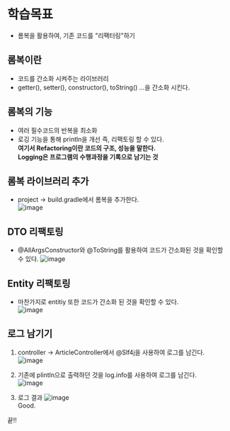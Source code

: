 # 학습목표
- 롬복을 활용하여, 기존 코드를 "리팩터링"하기

## 롬복이란
- 코드를 간소화 시켜주는 라이브러리
- getter(), setter(), constructor(), toString() ...을 간소화 시킨다.

## 롬복의 기능
- 여러 필수코드의 반복을 최소화
- 로깅 기능을 통해 println을 개선 즉, 리팩토링 할 수 있다.  
**여기서 Refactoring이란 코드의 구조, 성능을 말한다.**  
**Logging은 프로그램의 수행과정을 기록으로 남기는 것**  

## 롬복 라이브러리 추가
- project -> build.gradle에서 롬복을 추가한다.  
![image](https://user-images.githubusercontent.com/89372098/135706248-5213c9c1-7e75-43be-bbcc-84b76cac2476.png)

## DTO  리팩토링
- @AllArgsConstructor와 @ToString를 활용하여 코드가 간소화된 것을 확인할 수 있다.
![image](https://user-images.githubusercontent.com/89372098/135706810-96132ec5-ac50-48fd-8a1a-73cd21393004.png)

## Entity 리팩토링
- 마찬가지로 entitiy 또한 코드가 간소화 된 것을 확인할 수 있다.  
![image](https://user-images.githubusercontent.com/89372098/135707254-d6d74a6f-2dca-4d5f-8cf6-d979fccf05cd.png)

## 로그 남기기
1. controller -> ArticleController에서 @Slf4j을 사용하여 로그를 남긴다.  
![image](https://user-images.githubusercontent.com/89372098/135707458-43224072-aff1-496d-9f50-3be6691cc960.png)   

2. 기존에 plintln으로 출력하던 것을 log.info를 사용하여 로그를 남긴다.  
![image](https://user-images.githubusercontent.com/89372098/135707480-4794c37e-ece7-48d5-9cf5-f00d6367e335.png)  

3. 로그 결과
![image](https://user-images.githubusercontent.com/89372098/135707854-ef4ad025-280b-4d48-a5a1-e209bfa6e603.png)  
Good.

끝!!

